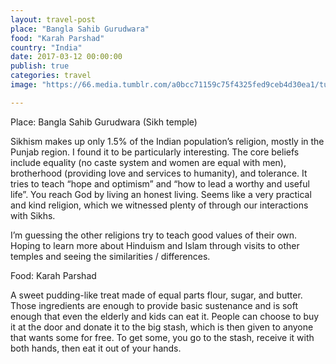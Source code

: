 ```yaml
---
layout: travel-post
place: "Bangla Sahib Gurudwara"
food: "Karah Parshad"
country: "India"
date: 2017-03-12 00:00:00
publish: true
categories: travel
image: "https://66.media.tumblr.com/a0bcc71159c75f4325fed9ceb4d30ea1/tumblr_p0t7q9S0k51wkhtd7o1_1280.jpg"

---
```


Place: Bangla Sahib Gurudwara (Sikh temple)

Sikhism makes up only 1.5% of the Indian population’s religion, mostly in the Punjab region. I found it to be particularly interesting. The core beliefs include equality (no caste system and women are equal with men), brotherhood (providing love and services to humanity), and tolerance. It tries to teach “hope and optimism” and “how to lead a worthy and useful life”. You reach God by living an honest living. Seems like a very practical and kind religion, which we witnessed plenty of through our interactions with Sikhs.

I’m guessing the other religions try to teach good values of their own. Hoping to learn more about Hinduism and Islam through visits to other temples and seeing the similarities / differences.

Food: Karah Parshad

A sweet pudding-like treat made of equal parts flour, sugar, and butter. Those ingredients are enough to provide basic sustenance and is soft enough that even the elderly and kids can eat it. People can choose to buy it at the door and donate it to the big stash, which is then given to anyone that wants some for free. To get some, you go to the stash, receive it with both hands, then eat it out of your hands. 